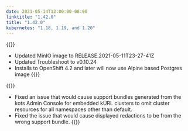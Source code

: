 ```yaml
---
date: 2021-05-14T12:00:00-08:00
linktitle: "1.42.0"
title: "1.42.0"
kubernetes: "1.18, 1.19, and 1.20"
---
```


{{<changes>}}
* Updated MinIO image to RELEASE.2021-05-11T23-27-41Z
* Updated Troubleshoot to v0.10.24
* Installs to OpenShift 4.2 and later will now use Alpine based Postgres image
{{</changes>}}

{{<fixes>}}
* Fixed an issue that would cause support bundles generated from the kots Admin Console for embedded kURL clusters to omit cluster resources for all namespaces other than default.
* Fixed the issue that would cause displayed redactions to be from the wrong support bundle.
{{</fixes>}}
